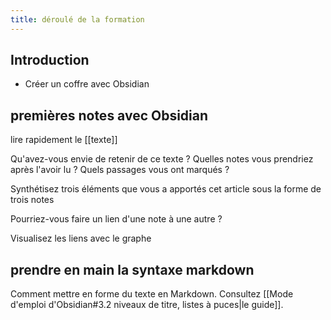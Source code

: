 ```yaml
---
title: déroulé de la formation
---
```


## Introduction

- Créer un coffre avec Obsidian



## premières notes avec Obsidian

lire rapidement le [[texte]]

Qu'avez-vous envie de retenir de ce texte ? Quelles notes vous prendriez après l'avoir lu ? Quels passages vous ont marqués ? 

Synthétisez trois éléments que vous a apportés cet article sous la forme de trois notes

Pourriez-vous faire un lien d'une note à une autre ? 

Visualisez les liens avec le graphe

## prendre en main la syntaxe markdown

Comment mettre en forme du texte en Markdown. Consultez [[Mode d'emploi d'Obsidian#3.2 niveaux de titre, listes à puces|le guide]]. 

